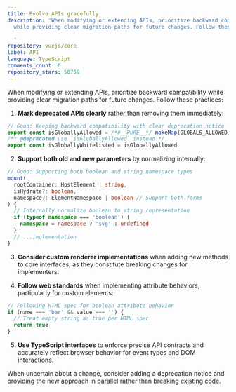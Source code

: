 ```yaml
---
title: Evolve APIs gracefully
description: 'When modifying or extending APIs, prioritize backward compatibility
  while providing clear migration paths for future changes. Follow these practices:

  '
repository: vuejs/core
label: API
language: TypeScript
comments_count: 6
repository_stars: 50769
---
```


When modifying or extending APIs, prioritize backward compatibility while providing clear migration paths for future changes. Follow these practices:

1. **Mark deprecated APIs clearly** rather than removing them immediately:
```typescript
// Good: Keeping backward compatibility with clear deprecation notice
export const isGloballyAllowed = /*#__PURE__*/ makeMap(GLOBALS_ALLOWED)
/** @deprecated use `isGloballyAllowed` instead */
export const isGloballyWhitelisted = isGloballyAllowed
```

2. **Support both old and new parameters** by normalizing internally:
```typescript
// Good: Supporting both boolean and string namespace types
mount(
  rootContainer: HostElement | string,
  isHydrate?: boolean,
  namespace?: ElementNamespace | boolean // Support both forms
) {
  // Internally normalize boolean to string representation
  if (typeof namespace === 'boolean') {
    namespace = namespace ? 'svg' : undefined
  }
  // ...implementation
}
```

3. **Consider custom renderer implementations** when adding new methods to core interfaces, as they constitute breaking changes for implementers.

4. **Follow web standards** when implementing attribute behaviors, particularly for custom elements:
```typescript
// Following HTML spec for boolean attribute behavior
if (name === 'bar' && value === '') {
  // Treat empty string as true per HTML spec
  return true
}
```

5. **Use TypeScript interfaces** to enforce precise API contracts and accurately reflect browser behavior for event types and DOM interactions.

When uncertain about a change, consider adding a deprecation notice and providing the new approach in parallel rather than breaking existing code.
